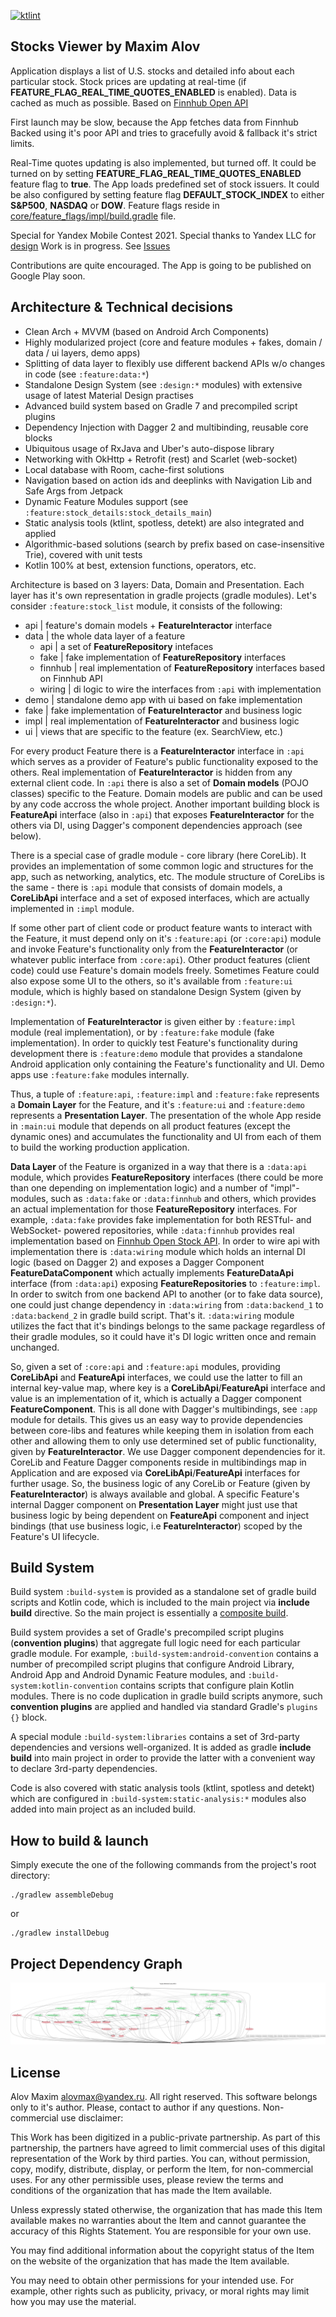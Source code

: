 [![ktlint](https://img.shields.io/badge/code%20style-%E2%9D%A4-FF4081.svg)](https://ktlint.github.io/)

## Stocks Viewer by Maxim Alov

Application displays a list of U.S. stocks and detailed info about each particular stock.
Stock prices are updating at real-time (if **FEATURE_FLAG_REAL_TIME_QUOTES_ENABLED** is enabled).
Data is cached as much as possible. Based on [Finnhub Open API](https://finnhub.io/)

First launch may be slow, because the App fetches data from Finnhub Backed using
it's poor API and tries to gracefully avoid & fallback it's strict limits.

Real-Time quotes updating is also implemented, but turned off. It could be turned on
by setting **FEATURE_FLAG_REAL_TIME_QUOTES_ENABLED** feature flag to **true**.
The App loads predefined set of stock issuers. It could be also configured by setting
feature flag **DEFAULT_STOCK_INDEX** to either **S&P500**, **NASDAQ** or **DOW**.
Feature flags reside in [core/feature_flags/impl/build.gradle](https://github.com/orcchg/YandexMobileContest2021/blob/master/core/feature_flags/impl/build.gradle) file.

Special for Yandex Mobile Contest 2021.
Special thanks to Yandex LLC for [design](https://www.figma.com/file/bfd6MTBekSVfUYBXWYnj1U/%D0%A8%D0%9C%D0%A0-%D0%A2%D0%B5%D1%81%D1%82%D0%BE%D0%B2%D0%BE%D0%B5)
Work is in progress. See [Issues](https://github.com/orcchg/YandexMobileContest2021/issues)

Contributions are quite encouraged.
The App is going to be published on Google Play soon.

## Architecture & Technical decisions

- Clean Arch + MVVM (based on Android Arch Components)
- Highly modularized project (core and feature modules + fakes, domain / data / ui layers, demo apps)
- Splitting of data layer to flexibly use different backend APIs w/o changes in code (see `:feature:data:*`)
- Standalone Design System (see `:design:*` modules) with extensive usage of latest Material Design practises
- Advanced build system based on Gradle 7 and precompiled script plugins
- Dependency Injection with Dagger 2 and multibinding, reusable core blocks
- Ubiquitous usage of RxJava and Uber's auto-dispose library
- Networking with OkHttp + Retrofit (rest) and Scarlet (web-socket)
- Local database with Room, cache-first solutions
- Navigation based on action ids and deeplinks with Navigation Lib and Safe Args from Jetpack
- Dynamic Feature Modules support (see `:feature:stock_details:stock_details_main`)
- Static analysis tools (ktlint, spotless, detekt) are also integrated and applied
- Algorithmic-based solutions (search by prefix based on case-insensitive Trie), covered with unit tests
- Kotlin 100% at best, extension functions, operators, etc.

Architecture is based on 3 layers: Data, Domain and Presentation. Each layer has it's own representation
in gradle projects (gradle modules). Let's consider `:feature:stock_list` module, it consists of the following:

- api       | feature's domain models + **FeatureInteractor** interface
- data      | the whole data layer of a feature
  - api     | a set of **FeatureRepository** intefaces
  - fake    | fake implementation of **FeatureRepository** interfaces
  - finnhub | real implementation of **FeatureRepository** interfaces based on Finnhub API
  - wiring  | di logic to wire the interfaces from `:api` with implementation
- demo      | standalone demo app with ui based on fake implementation
- fake      | fake implementation of **FeatureInteractor** and business logic
- impl      | real implementation of **FeatureInteractor** and business logic
- ui        | views that are specific to the feature (ex. SearchView, etc.)

For every product Feature there is a **FeatureInteractor** interface in `:api` which serves
as a provider of Feature's public functionality exposed to the others. Real implementation
of **FeatureInteractor** is hidden from any external client code. In `:api` there is also a
set of **Domain models** (POJO classes) specific to the Feature. Domain models are public and can
be used by any code accross the whole project. Another important building block is **FeatureApi**
interface (also in `:api`) that exposes **FeatureInteractor** for the others via DI, using Dagger's
component dependencies approach (see below).

There is a special case of gradle module - core library (here CoreLib). It provides an implementation
of some common logic and structures for the app, such as networking, analytics, etc. The module
structure of CoreLibs is the same - there is `:api` module that consists of domain models, a **CoreLibApi**
interface and a set of exposed interfaces, which are actually implemented in `:impl` module.

If some other part of client code or product feature wants to interact with the Feature,
it must depend only on it's `:feature:api` (or `:core:api`) module and invoke Feature's functionality
only from the **FeatureInteractor** (or whatever public interface from `:core:api`). Other product
features (client code) could use Feature's domain models freely. Sometimes Feature could also expose
some UI to the others, so it's available from `:feature:ui` module, which is highly based on standalone
Design System (given by `:design:*`).

Implementation of **FeatureInteractor** is given either by `:feature:impl` module (real implementation),
or by `:feature:fake` module (fake implementation). In order to quickly test Feature's functionality
during development there is `:feature:demo` module that provides a standalone Android application
only containing the Feature's functionality and UI. Demo apps use `:feature:fake` modules internally.

Thus, a tuple of `:feature:api`, `:feature:impl` and `:feature:fake` represents a **Domain Layer**
for the Feature, and it's `:feature:ui` and `:feature:demo` represents a **Presentation Layer**.
The presentation of the whole App reside in `:main:ui` module that depends on all product features
(except the dynamic ones) and accumulates the functionality and UI from each of them to build the
working production application.

**Data Layer** of the Feature is organized in a way that there is a `:data:api` module, which provides
**FeatureRepository** interfaces (there could be more than one depending on implementation logic)
and a number of "impl"-modules, such as `:data:fake` or `:data:finnhub` and others, which provides
an actual implementation for those **FeatureRepository** interfaces. For example, `:data:fake` provides
fake implementation for both RESTful- and WebSocket- powered repositories, while `:data:finnhub`
provides real implementation based on [Finnhub Open Stock API](https://finnhub.io/).
In order to wire api with implementation there is `:data:wiring` module which holds an internal DI
logic (based on Dagger 2) and exposes a Dagger Component **FeatureDataComponent** which actually
implements **FeatureDataApi** interface (from `:data:api`) exposing **FeatureRepositories** to `:feature:impl`.
In order to switch from one backend API to another (or to fake data source), one could just change
dependency in `:data:wiring` from `:data:backend_1` to `:data:backend_2` in gradle build script. That's it.
`:data:wiring` module utilizes the fact that it's bindings belongs to the same package regardless of
their gradle modules, so it could have it's DI logic written once and remain unchanged.

So, given a set of `:core:api` and `:feature:api` modules, providing **CoreLibApi** and **FeatureApi**
interfaces, we could use the latter to fill an internal key-value map, where key is a **CoreLibApi**/**FeatureApi**
interface and value is an implementation of it, which is actually a Dagger component **FeatureComponent**.
This is all done with Dagger's multibindings, see `:app` module for details. This gives us an easy way
to provide dependencies between core-libs and features while keeping them in isolation from each other
and allowing them to only use determined set of public functionality, given by **FeatureInteractor**. We use
Dagger component dependencies for it. CoreLib and Feature Dagger components reside in multibindings map
in Application and are exposed via **CoreLibApi**/**FeatureApi** interfaces for further usage. So, the
business logic of any CoreLib or Feature (given by **FeatureInteractor**) is always available and global.
A specific Feature's internal Dagger component on **Presentation Layer** might just use that business
logic by being dependent on **FeatureApi** component and inject bindings (that use business logic, i.e
**FeatureInteractor**) scoped by the Feature's UI lifecycle.

## Build System

Build system `:build-system` is provided as a standalone set of gradle build scripts and Kotlin code,
which is included to the main project via **include build** directive. So the main project is
essentially a [composite build](https://docs.gradle.org/current/userguide/composite_builds.html).

Build system provides a set of Gradle's precompiled script plugins (**convention plugins**) that
aggregate full logic need for each particular gradle module. For example, `:build-system:android-convention`
contains a number of precompiled script plugins that configure Android Library, Android App and
Android Dynamic Feature modules, and `:build-system:kotlin-convention` contains scripts that configure
plain Kotlin modules. There is no code duplication in gradle build scripts anymore, such **convention plugins**
are applied and handled via standard Gradle's `plugins {}` block.

A special module `:build-system:libraries` contains a set of 3rd-party dependencies and versions
well-organized. It is added as gradle **include build** into main project in order to provide the
latter with a convenient way to declare 3rd-party dependencies.

Code is also covered with static analysis tools (ktlint, spotless and detekt) which are configured
in `:build-system:static-analysis:*` modules also added into main project as an included build.

## How to build & launch

Simply execute the one of the following commands from the project's root directory:
```
./gradlew assembleDebug
```
or
```
./gradlew installDebug
```

## Project Dependency Graph
![](gradle/dependency-graph/project.dot.png)

## License

Alov Maxim <alovmax@yandex.ru>. All right reserved.
This software belongs only to it's author. Please, contact to author if any questions.
Non-commercial use disclaimer:

This Work has been digitized in a public-private partnership. As part of this partnership,
the partners have agreed to limit commercial uses of this digital representation of the
Work by third parties. You can, without permission, copy, modify, distribute, display, or
perform the Item, for non-commercial uses. For any other permissible uses, please review
the terms and conditions of the organization that has made the Item available.

Unless expressly stated otherwise, the organization that has made this Item available makes
no warranties about the Item and cannot guarantee the accuracy of this Rights Statement.
You are responsible for your own use.

You may find additional information about the copyright status of the Item on the website
of the organization that has made the Item available.

You may need to obtain other permissions for your intended use. For example, other rights
such as publicity, privacy, or moral rights may limit how you may use the material.
